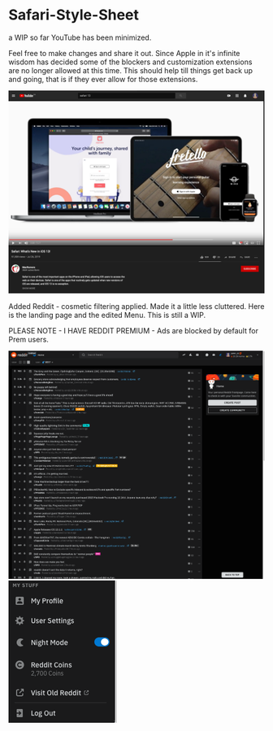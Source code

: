 # Safari-Style-Sheet
a WIP so far YouTube has been minimized.


Feel free to make changes and share it out.  Since Apple in it's infinite wisdom has decided some of the blockers and customization extensions are no longer allowed at this time.   This should help till things get back up and going, that is if they ever allow for those extensions.

![](Screen%20Shot%202019-09-27%20at%2010.15.59%20PM.png)

Added Reddit - cosmetic filtering applied.  Made it a little less cluttered.  Here is the landing page and the edited Menu. This is still a WIP.

PLEASE NOTE - I HAVE REDDIT PREMIUM - Ads are blocked by default for Prem users.  

![](reddit.png)
![](menu.png)

